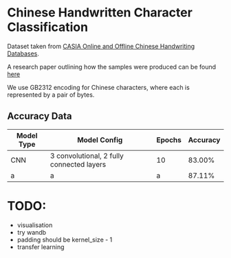 # Chinese Handwritten Character Classification

Dataset taken from [CASIA Online and Offline Chinese Handwriting Databases](https://nlpr.ia.ac.cn/databases/handwriting/Download.html).

A research paper outlining how the samples were produced can be found [here](https://nlpr.ia.ac.cn/databases/download/ICDAR2011-CASIA%20databases.pdf)

We use GB2312 encoding for Chinese characters, where each is represented by a pair of bytes.

## Accuracy Data

| Model Type    | Model Config                              | Epochs | Accuracy |
| ------------- | ----------------------------------------- | ------ | -------- |
| CNN           | 3 convolutional, 2 fully connected layers | 10     | 83.00%   |
| a             | a                                         | a      | 87.11%   |

# TODO: 
- visualisation
- try wandb
- padding should be kernel_size - 1
- transfer learning